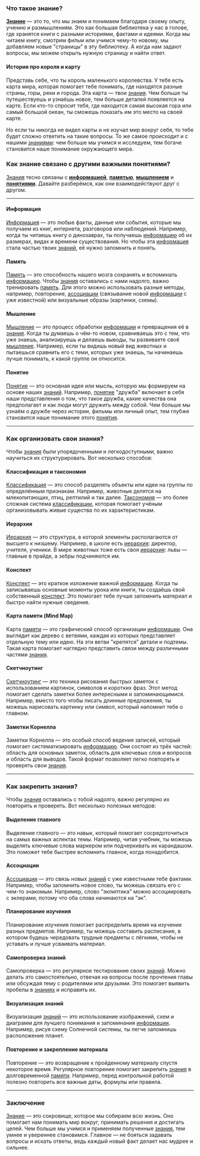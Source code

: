 ### Что такое знание?

**[Знание](KIDBOOK/learning/knowledge_structure/concepts/Знание.md)** — это то, что мы знаем и понимаем благодаря своему опыту, учению и размышлениям. Это как большая библиотека у нас в голове, где хранятся книги с разными историями, фактами и идеями. Когда мы читаем книгу, смотрим фильм или учимся чему-то новому, мы добавляем новые "страницы" в эту библиотеку. А когда нам задают вопросы, мы можем открыть нужную страницу и найти ответ.

#### История про короля и карту

Представь себе, что ты король маленького королевства. У тебя есть карта мира, которая помогает тебе понимать, где находятся разные страны, горы, реки и города. Эта карта — твои [знания](KIDBOOK/learning/knowledge_structure/concepts/Знание.md). Чем больше ты путешествуешь и узнаёшь новое, тем больше деталей появляется на карте. Если кто-то спросит тебя, где находится самая высокая гора или самый большой океан, ты сможешь показать им это место на своей карте.

Но если ты никогда не видел карты и не изучал мир вокруг себя, то тебе будет сложно ответить на такие вопросы. То же самое происходит и с нашими [знаниями](KIDBOOK/learning/knowledge_structure/concepts/Знание.md): чем больше мы учимся и исследуем, тем богаче становится наше понимание окружающего мира.

### Как знание связано с другими важными понятиями?

[Знания](KIDBOOK/learning/knowledge_structure/concepts/Знание.md) тесно связаны с **[информацией](KIDBOOK/learning/knowledge_structure/concepts/Информация.md)**, **[памятью](KIDBOOK/learning/knowledge_structure/concepts/Память.md)**, **[мышлением](KIDBOOK/learning/knowledge_structure/concepts/Мышление.md)** и **[понятиями](KIDBOOK/learning/knowledge_structure/concepts/Понятие.md)**. Давайте разберёмся, как они взаимодействуют друг с другом.

---

#### Информация
[Информация](KIDBOOK/learning/knowledge_structure/concepts/Информация.md) — это любые факты, данные или события, которые мы получаем из книг, интернета, разговоров или наблюдений. Например, когда ты читаешь книгу о динозаврах, ты получаешь [информацию](KIDBOOK/learning/knowledge_structure/concepts/Информация.md) об их размерах, видах и времени существования. Но чтобы эта [информация](KIDBOOK/learning/knowledge_structure/concepts/Информация.md) стала частью твоих [знаний](KIDBOOK/learning/knowledge_structure/concepts/Знание.md), её нужно запомнить и понять.

#### Память
[Память](KIDBOOK/learning/knowledge_structure/concepts/Память.md) — это способность нашего мозга сохранять и вспоминать [информацию](KIDBOOK/learning/knowledge_structure/concepts/Информация.md). Чтобы [знания](KIDBOOK/learning/knowledge_structure/concepts/Знание.md) оставались с нами надолго, важно тренировать [память](KIDBOOK/learning/knowledge_structure/concepts/Память.md). Для этого можно использовать разные методы, например, повторение, [ассоциации](KIDBOOK/learning/knowledge_structure/concepts/Ассоциация.md) (связывание новой [информации](KIDBOOK/learning/knowledge_structure/concepts/Информация.md) с уже известной) или визуальные образы (картинки, схемы).

#### Мышление
[Мышление](KIDBOOK/learning/knowledge_structure/concepts/Мышление.md) — это процесс обработки [информации](KIDBOOK/learning/knowledge_structure/concepts/Информация.md) и превращения её в [знания](KIDBOOK/learning/knowledge_structure/concepts/Знание.md). Когда ты думаешь о чём-то новом, сравниваешь это с тем, что уже знаешь, анализируешь и делаешь выводы, ты развиваете своё [мышление](KIDBOOK/learning/knowledge_structure/concepts/Мышление.md). Например, если ты видишь новый вид животных и пытаешься сравнить его с теми, которых уже знаешь, ты начинаешь лучше понимать, к какой группе он относится.

#### Понятие
[Понятие](KIDBOOK/learning/knowledge_structure/concepts/Понятие.md) — это основная идея или мысль, которую мы формируем на основе наших [знаний](KIDBOOK/learning/knowledge_structure/concepts/Знание.md). Например, [понятие](KIDBOOK/learning/knowledge_structure/concepts/Понятие.md) "дружба" включает в себя наши представления о том, что такое дружба, какие качества она предполагает и как люди могут дружить между собой. Чем больше мы узнаём о дружбе через истории, фильмы или личный опыт, тем глубже становится наше понимание этого [понятия](KIDBOOK/learning/knowledge_structure/concepts/Понятие.md).

---

### Как организовать свои знания?

Чтобы [знания](KIDBOOK/learning/knowledge_structure/concepts/Знание.md) были упорядоченными и легкодоступными, важно научиться их структурировать. Вот несколько способов:

#### Классификация и таксономия
[Классификация](KIDBOOK/learning/knowledge_structure/concepts/Классификация.md) — это способ разделять объекты или идеи на группы по определённым признакам. Например, животные делятся на млекопитающих, птиц, рептилий и так далее. [Таксономия](KIDBOOK/learning/knowledge_structure/concepts/Таксономия.md) — это более сложная система [классификации](KIDBOOK/learning/knowledge_structure/concepts/Классификация.md), которая помогает учёным организовывать живые существа по их характеристикам.

#### Иерархия
[Иерархия](KIDBOOK/learning/knowledge_structure/concepts/Иерархия.md) — это структура, в которой элементы располагаются от высшего к низшему. Например, в школе есть [иерархия](KIDBOOK/learning/knowledge_structure/concepts/Иерархия.md): директор, учителя, ученики. В мире животных тоже есть своя [иерархия](KIDBOOK/learning/knowledge_structure/concepts/Иерархия.md): львы — главные в прайде, а зебры подчиняются им.

#### Конспект
[Конспект](KIDBOOK/learning/knowledge_structure/concepts/Конспект.md) — это краткое изложение важной [информации](KIDBOOK/learning/knowledge_structure/concepts/Информация.md). Когда ты записываешь основные моменты урока или книги, ты создаёшь свой собственный [конспект](KIDBOOK/learning/knowledge_structure/concepts/Конспект.md). Это помогает тебе лучше запомнить материал и быстро найти нужные сведения.

#### Карта памяти (Mind Map)
Карта [памяти](KIDBOOK/learning/knowledge_structure/concepts/Память.md) — это графический способ организации [информации](KIDBOOK/learning/knowledge_structure/concepts/Информация.md). Она выглядит как дерево с ветвями, каждая из которых представляет отдельную тему или идею. На эти ветви "крепятся" детали и подтемы. Такая карта помогает наглядно представить связи между различными частями [знания](KIDBOOK/learning/knowledge_structure/concepts/Знание.md).

#### Скетчноутинг
[Скетчноутинг](KIDBOOK/learning/knowledge_structure/concepts/Скетчноутинг.md) — это техника рисования быстрых заметок с использованием картинок, символов и коротких фраз. Этот метод помогает сделать заметки более интересными и запоминающимися. Например, вместо того чтобы писать длинные предложения, ты можешь нарисовать картинку или символ, который напомнит тебе о главном.

#### Заметки Корнелла
Заметки Корнелла — это особый способ ведения записей, который помогает систематизировать [информацию](KIDBOOK/learning/knowledge_structure/concepts/Информация.md). Они состоят из трёх частей: область для основных заметок, область для ключевых слов и вопросов и область для выводов. Такой формат позволяет легко повторять и проверять свои [знания](KIDBOOK/learning/knowledge_structure/concepts/Знание.md).

---

### Как закрепить знания?

Чтобы [знания](KIDBOOK/learning/knowledge_structure/concepts/Знание.md) оставались с тобой надолго, важно регулярно их повторять и проверять. Вот несколько полезных методов:

#### Выделение главного
Выделение главного — это навык, который помогает сосредоточиться на самых важных аспектах темы. Например, читая учебник, ты можешь выделять ключевые слова маркером или подчеркивать их карандашом. Это поможет тебе быстрее вспомнить главное, когда понадобится.

#### Ассоциации
[Ассоциации](KIDBOOK/learning/knowledge_structure/concepts/Ассоциация.md) — это связь новых [знаний](KIDBOOK/learning/knowledge_structure/concepts/Знание.md) с уже известными тебе фактами. Например, чтобы запомнить новое слово, ты можешь связать его с чем-то знакомым. Например, слово "эклиптика" можно ассоциировать с эклерами, потому что оба слова начинаются на "эк".

#### Планирование изучения
Планирование изучения помогает распределить время на изучение разных предметов. Например, ты можешь составить расписание, в котором будешь чередовать трудные предметы с лёгкими, чтобы не уставать и лучше усваивать материал.

#### Самопроверка знаний
Самопроверка — это регулярное тестирование своих [знаний](KIDBOOK/learning/knowledge_structure/concepts/Знание.md). Можно делать это самостоятельно, отвечая на вопросы после прочтения главы или обсуждая тему с родителями или друзьями. Это помогает выявить пробелы в [знаниях](KIDBOOK/learning/knowledge_structure/concepts/Знание.md) и исправить их.

#### Визуализация знаний
Визуализация [знаний](KIDBOOK/learning/knowledge_structure/concepts/Знание.md) — это использование изображений, схем и диаграмм для лучшего понимания и запоминания [информации](KIDBOOK/learning/knowledge_structure/concepts/Информация.md). Например, рисуя схему Солнечной системы, ты легче запомнишь расположение планет.

#### Повторение и закрепление материала
Повторение — это возвращение к пройденному материалу спустя некоторое время. Регулярное повторение помогает закрепить [знания](KIDBOOK/learning/knowledge_structure/concepts/Знание.md) в долговременной [памяти](KIDBOOK/learning/knowledge_structure/concepts/Память.md). Например, перед контрольной работой полезно повторить все важные даты, формулы или правила.

---

### Заключение

[Знание](KIDBOOK/learning/knowledge_structure/concepts/Знание.md) — это сокровище, которое мы собираем всю жизнь. Оно помогает нам понимать мир вокруг, принимать решения и достигать целей. Чем больше мы учимся и применяем полученные [знания](KIDBOOK/learning/knowledge_structure/concepts/Знание.md), тем умнее и увереннее становимся. Главное — не бояться задавать вопросы и искать ответы, ведь каждый новый факт делает нас мудрее и сильнее.